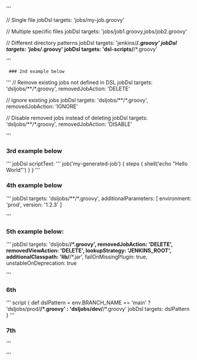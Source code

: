 '''

// Single file
jobDsl targets: 'jobs/my-job.groovy'

// Multiple specific files
jobDsl targets: 'jobs/job1.groovy,jobs/job2.groovy'

// Different directory patterns
jobDsl targets: 'jenkins/**/*.groovy'
jobDsl targets: 'jobs/*.groovy'
jobDsl targets: 'dsl-scripts/**/*.groovy'

'''

     ### 2nd example below

'''
// Remove existing jobs not defined in DSL
jobDsl targets: 'dsljobs/**/*.groovy', 
       removedJobAction: 'DELETE'

// Ignore existing jobs
jobDsl targets: 'dsljobs/**/*.groovy',
       removedJobAction: 'IGNORE'

// Disable removed jobs instead of deleting
jobDsl targets: 'dsljobs/**/*.groovy',
       removedJobAction: 'DISABLE'

'''

### 3rd example below

'''
jobDsl scriptText: '''
    job('my-generated-job') {
        steps {
            shell('echo "Hello World"')
        }
    }
'''



### 4th example below

'''
jobDsl targets: 'dsljobs/**/*.groovy',
       additionalParameters: [
           environment: 'prod',
           version: '1.2.3'
       ]

'''

### 5th example below:

'''
jobDsl targets: 'dsljobs/**/*.groovy',
       removedJobAction: 'DELETE',
       removedViewAction: 'DELETE',
       lookupStrategy: 'JENKINS_ROOT',
       additionalClasspath: 'lib/**/*.jar',
       failOnMissingPlugin: true,
       unstableOnDeprecation: true

'''

### 6th

'''
script {
    def dslPattern = env.BRANCH_NAME == 'main' ? 'dsljobs/prod/**/*.groovy' : 'dsljobs/dev/**/*.groovy'
    jobDsl targets: dslPattern
}
'''

### 7th

'''


'''